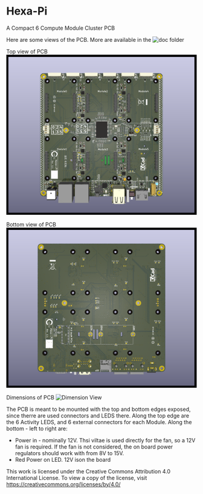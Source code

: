 # Hexa-Pi
A Compact 6 Compute Module Cluster PCB

Here are some views of the PCB.
More are available in the ![doc](doc/) folder

Top view of PCB
![Top View](doc/Hexa-Pi_1.1_TOP.png)

Bottom view of PCB
![Bottom View](doc/Hexa-Pi_1.1_BOT.png)

Dimensions of PCB
![Dimension View](doc/Hexa-Pi_1.1_DIMENSIONS.png)

The PCB is meant to be mounted with the top and bottom edges exposed, since therre are used connectors and LEDS there.
Along the top edge are the 6 Activity LEDS, and 6 external connectors for each Module.
Along the bottom - left to right are:
- Power in - nominally 12V. Thsi viltae is used directly for the fan, so a 12V fan is required.
  If the fan is not considered, the on board power regulators should work with from 8V to 15V.
- Red Power on LED.  12V ison the board

This work is licensed under the Creative Commons Attribution 4.0 International License. To view a copy of the license, visit https://creativecommons.org/licenses/by/4.0/
